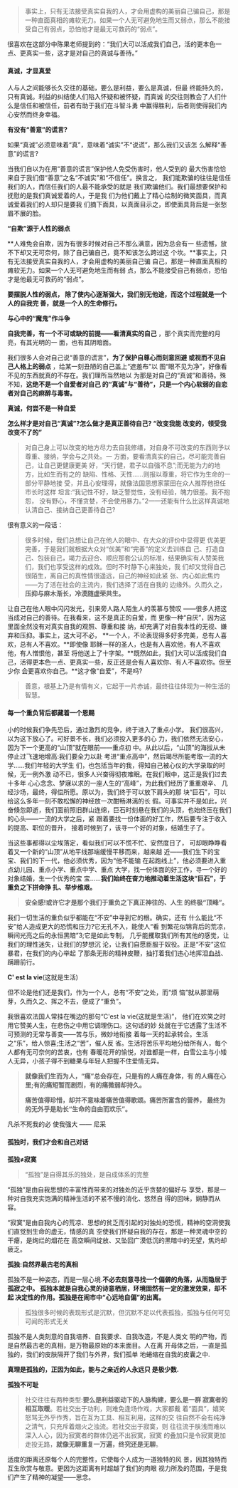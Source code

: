 > 事实上，只有无法接受真实自我的人，才会用虚构的美丽自己骗自己，那是一种直面真相的瘫软无力。如果一个人无可避免地生而又弱点，那么不能接受自己有弱点，恐怕他才是最无可救药的“弱点”。

很喜欢在这部分中陈果老师提到的：“我们大可以活成我们自己，活的更本色一点、更真实一些，这才是对自己的真诚与善待。”

#### 真诚，才显真爱

人与人之间能够长久交往的基础，要么是利益，要么是真诚，但最 终能持久的，只有真诚。利益的纠结使人们陷入怀疑和被怀疑，而真诚 的交往则教会了人们什么是信任和被信任，前者有助于我们在斗智斗勇 中赢得胜利，后者则使得我们内心安然而终身幸福。

**有没有“善意”的谎言?**

如果“真诚”必须意味着“真”，意味着“诚实”不“说谎”，那么我们又该怎 么解释“善意”的谎言?

当我们自以为在用“善意的谎言”保护他人免受伤害时，他人受到的 最大伤害恰恰来自于我们借“善意”之名“不诚实”和“不信任”。换言之， 我们能欺骗的往往是信任我们的人，而信任我们的人最不能承受的就是 我们欺骗他们。我们最想要保护和抚慰的是我们真诚爱着的人，于是我 们为他们戴上了精心绘制的微笑面具，而真诚爱着我们的人却只是要我 们摘下面具，以真面目示之，即使面具背后是一张愁眉不展的脸。

**“自欺”源于人性的弱点**

**人难免会自欺，因为有很多时候对自己不那么满意，因为总会有一 些遗憾，放不下却又无可奈何，除了自己骗自己，竟不知该怎么跨过这 个坎。**事实上，只有无法接受真实自我的人，才会用虚构的美丽自己骗 自己，那是一种直面真相的瘫软无力。如果一个人无可避免地生而有弱 点，那么不能接受自己有弱点，恐怕才是他最无可救药的“弱点”。

**要摆脱人性的弱点， 除了使内心逐渐强大，我们别无他途，而这个过程就是一个人的自我完 善，就是一个人的生命修行。**

**与心中的“魔鬼”作斗争**

**自我完善，有一个不可或缺的前提——看清真实的自己** ，那个真实而完整的月亮，有其光明的一 面，也有其阴暗面。

我们很多人会对自己说“善意的谎言”，**为了保护自尊心而刻意回避 或视而不见自己人格上的弱点** ，给某一刻丑陋的自己盖上“遮羞布”以 图“眼不见为净”，好像看不见的东西就真的不存在。我们理所当然地以 为那是对自己的“真诚”和善待。殊不知，**这绝不是一个自爱者对自己 的“真诚”与“善待”，只是一个内心软弱的自恋者对自己的麻醉与毒害。**

**真诚，何尝不是一种自爱**

**怎么样才是对自己“真诚”?怎么做才是真正善待自己? “改变我能 改变的，领受我改变不了的”**

> 对自己身上可以改变的地方尽力去自我修缮，对自身不可改变的东西则予以尊重、接纳，学会与之共处。一 方面，要看清真实的自己，尽可能完善自己，让自己更健康更美 好，“天行健，君子以自强不息”;而无能为力的地方，比如生而有之的 缺陷、性格、天性......则报以尊重，将它作为生命的一部分平静地接 受，并且心安理得，就像法国思想家蒙田在众人推荐他担任市长时这样 坦言:“我记性不好，缺乏警觉性，没有经验，魄力很差。我不抱怨， 没有野心，不懂贪婪，不会使用暴力。”2——还能有什么比这样真诚地 认清自己、接纳自己更善待自己?

很有意义的一段话：

> 很多时候，我们总想让自己在他人的眼中、在大众的评价中显得更 优美更完善，于是我们就根据大众对“优美”和“完善”的定义去训练自 己、打造自己、包装自己，竭力去迎合、顺应那套公认的标准，结果确实有人赞美我们，我们也享受这样的成效。但时不时静下心来独处，我 们却又觉得自己很陌生，离自己的真性情很遥远，自己的神经如此紧 张、内心如此焦灼——为了活在社会的主流内，我们选择了活在自我的 边缘外。久而久之，**压抑与麻木渐长，冷漠随虚荣共生。**

让自己在他人眼中闪闪发光，引来旁人路人陌生人的羡慕与赞叹 ——很多人把这当成对自己的善待。在我看来，这不是真正的自爱，而 更像一种“自厌”，因为这里面全然没有对真实自我的观照、尊重和接 纳，却充满了对自我本性的无视、嫌弃和压抑。事实上，这大可不必， **一个人，不论表现得多好多完美，总有人喜欢，总有人不喜欢。**即使像 耶稣一样的圣人，也是有人喜欢他，有人不喜欢他，有人憎恨他，甚至 将他送上了十字架。**既然如此，我们大可以活成我们自己，活得更本色一点、更真实一些，反正还是会有人喜欢你、有人不喜欢你。但至少你 会更喜欢你自己。**这才像“自爱”，不是吗?

> 善意，根基上乃是有情有义，它起于一片赤诚，最终往往体现为一种生活的智慧。



#### 每一个重负背后都藏着一个恩赐

小的时候我们争先恐后，通过激烈的竞争，终于进入了重点小学。 我们很高兴，以为这下放心了。可好景不长，我们必须投入更多的心 力，我们依然无法安心，因为下一个更高的“山顶”就在眼前——重点初 中。从此以后，“山顶”的海拔从未停止过飞速地增高:我们要全力以赴 考进“重点高中”，然后竭尽所能考取一流的大学......我们年轻的大学生 们，也包括当年的我，得知自己被心仪的大学录取的时候，无一例外激 动不已，很多人兴奋得彻夜难眠。在我们眼中，这正是我们过去十多年 心心念念、梦寐以求的一座人生的“高峰”，为此我们经历了重重艰辛、 几经沙场，最终，得偿所愿。原以为，我们终于可以放下肩头的那 块“巨石”，可以给这么多年一刻不敢松懈的神经放一次酣畅淋漓的长 假。可事实并不是如此，兴奋倏忽即逝，我们面前照旧群山连绵，巨石时刻悬在我们的头顶，也始终压在我们的心头——一流的大学之后，紧 跟着要找一份体面的好工作，然后要专注于收入的提高、职位的晋升， 接着时候到了，该寻一个好的对象，结婚生子了。

当这些事都得以尘埃落定，看似我们可以不慌不忙、安然度日了， 可却眼睁睁看着又一个新的“山顶”从地平线那端缓慢平移而来，越来越 近——我们生下的宝宝、我们的下一代，他必须优秀，因为“他不能输 在起跑线上”，他必须要进入重点幼儿园、重点小学、重点中学、重点 大学，找一份体面的好工作，寻一个好的对象结婚，生一个优秀的宝 宝......**我们始终在奋力地推动着生活这块“巨石”，于重负之下拼命挣 扎、举步维艰。**

> **安全感!或许它才是那个我们于重负之下真正神往的、人生 的终极“顶峰”。**

我们一切生活的重负似乎都能在“不安”中寻到它的根。确实，还有 什么能比“不安”给人造成更大的恐慌和压力?它无孔不入，能使人“看 到繁花似锦背后的荒凉，瞬间光亮之后的永恒黑暗”3;它是如此专制， 几乎能攫取我们所有其他的感觉，让我们的理性迷失，让我们的梦想沉 沦，让我们自愿臣服于奴役。正是“不安”这位暴君，在我们的内心举起 了那条无形的精神皮鞭，抽打着我们违心地挥泪血战、蹒跚前行。

**C' est la vie**(这就是生活)

但不论是他们还是我们，作为一个人，总有“不安”之处，而“烦 恼”就从那里萌芽，久而久之、挥之不去，便成了“重负”。

我很喜欢法国人常挂在嘴边的那句“C'est la vie(这就是生活)”， 他们在欢笑之时用它赞美人生，在悲伤之中用它调理伤口。这句话的妙 处就在于它透露了生活不可预测的无常与善变——苦与乐，微妙地衔接 着每一天的起承转合。生活之“乐”，给人惊喜;生活之“苦”，催人反 省。生活将苦乐平均地分给所有人，每个人都有无可奈何的苦衷，也有 春暖花开的愉悦，对谁都是一样，白雪公主与小矮人无异，小孩子得不到糖果与年轻人把握不住爱情无异。

> **就像我们生而为人，“痛”总会存在，只是有的人痛在身体，有 的人痛在心里;有的痛短暂而剧烈，有的痛微弱却持久。**
>
> **痛苦值得珍惜，却并不意味着痛苦值得歌颂。痛苦所富含的营养， 最终为的无外乎是助长“生命的自由而欢乐”。**

凡杀不死我的必 使我强大 —— 尼采



#### 孤独时，我们才会和自己对话

**孤独≠寂寞**

> “孤独”是自得其乐的独处，是自成体系的完整

“孤独”是由自我思想的丰富性而带来的对独处的近乎贪婪的偏好与 享受，那是一种对自我充实饱满的精神生活的不紧不慢的消化、悠然自 得的回味，娴静而从容。

“寂寞”是由自我内心的荒凉、思想的贫乏而引起的对独处的恐慌，精神的空洞使我们直觉到生命的虚无，情感的真 空使我们怀疑自我的存在，那是一种灵魂中空的干瘪，是绚烂的烟花在 高空瞬间绽放、又坠回广漠低沉的黑暗中的无望，焦灼却疲乏。

**孤独:自然界最古老的真相**

孤独不是一种姿态，而是一层心境.**不必去刻意寻找一个偏僻的角落，从而隐居于孤寂之中。 孤独本就是自我心灵的诗意栖居，环境固然有一定的激发效果，却不起 决定性的作用。孤独是在闹市中“心远地自偏”的出离。**

>  孤独很多时候的表现形式是沉默，但沉默不足以代表孤独，孤独与任何可见可闻的形式无关

孤独不是人类刻意的自我培养、自我要求、自我改造，不是人类文 明的产物，而是自然最古老的真相，是万物最原始的本来面目。人在离 开母体之后，一直是孤独的，我们的皮肤隔开了我们与外界，我们孤单 地蜷缩在自我的皮囊之中.

**真理是孤独的，正因为如此，能与之亲近的人永远只 是极少数.**

**孤独不可耻**

> 社交往往有两种类型:**要么是利益驱动下的人脉构建，要么是一群 寂寞者的相互取暖**。若社交出于功利，则难免逢场作戏，大家都戴 着“面具”，嬉笑怒骂无外乎作秀，旨在互为工具、相互利用，这样的交 往自然不会有纯净之清气，只充斥着烟火之浊流。若社交出于寂寞，则 往往流于肤浅而难以深入人心，因为寂寞者的群体仍逃不出寂寞，寂寞 的叠加只是令寂寞更加走投无路，**就像无聊重复一万遍，终究还是无聊**。

适度的距离还原每个人的完整性，它使每个人成为一道独特的风 景，因其独特而互生欣赏与敬意。更因为这距离有时超越了我们的肉眼 视力所及的范围，于是我们产生了精神的凝望——思念。


